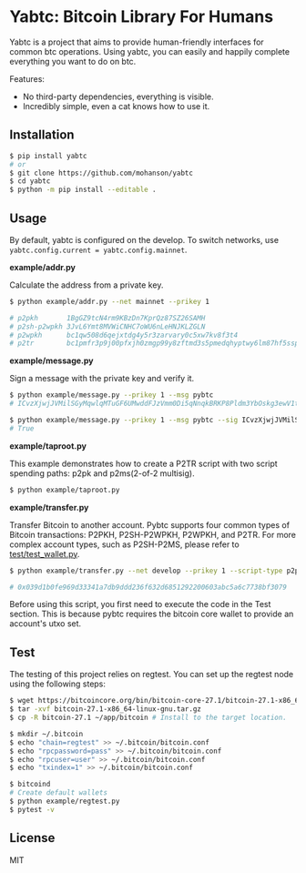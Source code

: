 # Yabtc: Bitcoin Library For Humans

Yabtc is a project that aims to provide human-friendly interfaces for common btc operations. Using yabtc, you can easily and happily complete everything you want to do on btc.

Features:

- No third-party dependencies, everything is visible.
- Incredibly simple, even a cat knows how to use it.

## Installation

```sh
$ pip install yabtc
# or
$ git clone https://github.com/mohanson/yabtc
$ cd yabtc
$ python -m pip install --editable .
```

## Usage

By default, yabtc is configured on the develop. To switch networks, use `yabtc.config.current = yabtc.config.mainnet`.

**example/addr.py**

Calculate the address from a private key.

```sh
$ python example/addr.py --net mainnet --prikey 1

# p2pkh       1BgGZ9tcN4rm9KBzDn7KprQz87SZ26SAMH
# p2sh-p2wpkh 3JvL6Ymt8MVWiCNHC7oWU6nLeHNJKLZGLN
# p2wpkh      bc1qw508d6qejxtdg4y5r3zarvary0c5xw7kv8f3t4
# p2tr        bc1pmfr3p9j00pfxjh0zmgp99y8zftmd3s5pmedqhyptwy6lm87hf5sspknck9
```

**example/message.py**

Sign a message with the private key and verify it.

```sh
$ python example/message.py --prikey 1 --msg pybtc
# ICvzXjwjJVMilSGyMqwlqMTuGF6UMwddFJzVmm0Di5qNnqkBRKP8Pldm3YbOskg3ewV1tszVLy8gVX1u+qFrx6o=

$ python example/message.py --prikey 1 --msg pybtc --sig ICvzXjwjJVMilSGyMqwlqMTuGF6UMwddFJzVmm0Di5qNnqkBRKP8Pldm3YbOskg3ewV1tszVLy8gVX1u+qFrx6o=
# True
```


**example/taproot.py**

This example demonstrates how to create a P2TR script with two script spending paths: p2pk and p2ms(2-of-2 multisig).

```sh
$ python example/taproot.py
```

**example/transfer.py**

Transfer Bitcoin to another account. Pybtc supports four common types of Bitcoin transactions: P2PKH, P2SH-P2WPKH, P2WPKH, and P2TR. For more complex account types, such as P2SH-P2MS, please refer to [test/test_wallet.py](test/test_wallet.py).

```sh
$ python example/transfer.py --net develop --prikey 1 --script-type p2pkh --to mg8Jz5776UdyiYcBb9Z873NTozEiADRW5H --value 0.1

# 0x039d1b0fe969d33341a7db9ddd236f632d6851292200603abc5a6c7738bf3079
```

Before using this script, you first need to execute the code in the Test section. This is because pybtc requires the bitcoin core wallet to provide an account's utxo set.

## Test

The testing of this project relies on regtest. You can set up the regtest node using the following steps:

```sh
$ wget https://bitcoincore.org/bin/bitcoin-core-27.1/bitcoin-27.1-x86_64-linux-gnu.tar.gz
$ tar -xvf bitcoin-27.1-x86_64-linux-gnu.tar.gz
$ cp -R bitcoin-27.1 ~/app/bitcoin # Install to the target location.

$ mkdir ~/.bitcoin
$ echo "chain=regtest" >> ~/.bitcoin/bitcoin.conf
$ echo "rpcpassword=pass" >> ~/.bitcoin/bitcoin.conf
$ echo "rpcuser=user" >> ~/.bitcoin/bitcoin.conf
$ echo "txindex=1" >> ~/.bitcoin/bitcoin.conf

$ bitcoind
# Create default wallets
$ python example/regtest.py
$ pytest -v
```

## License

MIT
